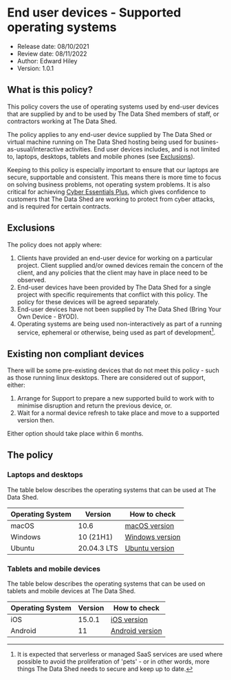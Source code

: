 
# End user devices - Supported operating systems

* Release date: 08/10/2021
* Review date: 08/11/2022
* Author: Edward Hiley
* Version: 1.0.1

## What is this policy?

This policy covers the use of operating systems used by end-user devices that
are supplied by and to be used by The Data Shed members of staff, or
contractors working at The Data Shed.

The policy applies to any end-user device supplied by The Data Shed or virtual
machine running on The Data Shed hosting being used for
busines-as-usual/interactive activities. End user devices includes, and is not
limited to, laptops, desktops, tablets and mobile phones (see
[Exclusions](#exclusions)).

Keeping to this policy is especially important to ensure that our laptops are
secure, supportable and consistent. This means there is more time to focus on
solving business problems, not operating system problems. It is also critical
for achieving
[Cyber Essentials Plus](https://www.ncsc.gov.uk/cyberessentials/overview),
which gives confidence to customers that The Data Shed are working to protect
from cyber attacks, and is required for certain contracts.

## Exclusions

The policy does not apply where:

1. Clients have provided an end-user device for working on a particular
   project. Client supplied and/or owned devices remain the concern of the
   client, and any policies that the client may have in place need to be
   observed.
1. End-user devices have been provided by The Data Shed for a single project
   with specific requirements that conflict with this policy. The policy for
   these devices will be agreed separately.
1. End-user devices have not been supplied by The Data Shed (Bring Your Own
   Device - BYOD).
1. Operating systems are being used non-interactively as part of a running
   service, ephemeral or otherwise, being used as part of development[^1].

[^1]: It is expected that serverless or managed SaaS services are used where
possible to avoid the proliferation of 'pets' - or in other words, more things
The Data Shed needs to secure and keep up to date.

## Existing non compliant devices

There will be some pre-existing devices that do not meet this policy - such as
those running linux desktops. There are considered out of support, either:

1. Arrange for Support to prepare a new supported build to work with to
   minimise disruption and return the previous device, or.
1. Wait for a normal device refresh to take place and move to a supported
   version then.

Either option should take place within 6 months.

## The policy

### Laptops and desktops

The table below describes the operating systems that can be used at The Data
Shed.

Operating System | Version | How to check
-----------------| ------- | ------------
macOS | 10.6 | [macOS version](https://support.apple.com/en-us/HT201260)
Windows | 10 (21H1) | [Windows version](https://support.microsoft.com/en-us/windows/which-version-of-windows-operating-system-am-i-running-628bec99-476a-2c13-5296-9dd081cdd808#WindowsVersion=Windows_10)
Ubuntu | 20.04.3 LTS | [Ubuntu version](https://refspecs.linuxfoundation.org/LSB_3.0.0/LSB-PDA/LSB-PDA/lsbrelease.html)

### Tablets and mobile devices

The table below describes the operating systems that can be used on tablets and
mobile devices at The Data Shed.

Operating System | Version | How to check
-----------------|---------|-------------
iOS | 15.0.1| [iOS version](https://support.apple.com/en-gb/HT201685)
Android |11 | [Android version](https://support.google.com/android/answer/7680439?hl=en-GB)
